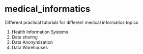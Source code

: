 # medical_informatics

Different practical tutorials for different medical informatics topics


1. Health Information Systems
2. Data sharing
3. Data Anonymization
4. Data Warehouses
